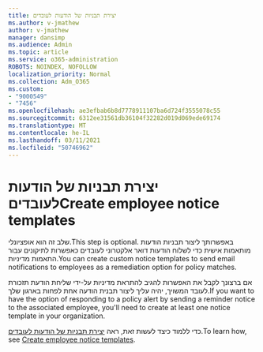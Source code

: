 ```yaml
---
title: יצירת תבניות של הודעות לעובדים
ms.author: v-jmathew
author: v-jmathew
manager: dansimp
ms.audience: Admin
ms.topic: article
ms.service: o365-administration
ROBOTS: NOINDEX, NOFOLLOW
localization_priority: Normal
ms.collection: Adm_O365
ms.custom:
- "9000549"
- "7456"
ms.openlocfilehash: ae3efbab6b8d7778911107ba6d724f3555078c55
ms.sourcegitcommit: 6312ee31561db36104f32282d019d069ede69174
ms.translationtype: MT
ms.contentlocale: he-IL
ms.lasthandoff: 03/11/2021
ms.locfileid: "50746962"
---
```

# <a name="create-employee-notice-templates"></a><span data-ttu-id="36f95-102">יצירת תבניות של הודעות לעובדים</span><span class="sxs-lookup"><span data-stu-id="36f95-102">Create employee notice templates</span></span>

<span data-ttu-id="36f95-103">שלב זה הוא אופציונלי.</span><span class="sxs-lookup"><span data-stu-id="36f95-103">This step is optional.</span></span> <span data-ttu-id="36f95-104">באפשרותך ליצור תבניות הודעות מותאמות אישית כדי לשלוח הודעות דואר אלקטרוני לעובדים כאפשרות לתיקונים עבור התאמות מדיניות.</span><span class="sxs-lookup"><span data-stu-id="36f95-104">You can create custom notice templates to send email notifications to employees as a remediation option for policy matches.</span></span>

<span data-ttu-id="36f95-105">אם ברצונך לקבל את האפשרות להגיב להתראת מדיניות על-ידי שליחת הודעת תזכורת לעובד המשויך, יהיה עליך ליצור תבנית הודעה אחת לפחות בארגון שלך.</span><span class="sxs-lookup"><span data-stu-id="36f95-105">If you want to have the option of responding to a policy alert by sending a reminder notice to the associated employee, you'll need to create at least one notice template in your organization.</span></span>

<span data-ttu-id="36f95-106">כדי ללמוד כיצד לעשות זאת, ראה [יצירת תבניות של הודעות לעובדים](https://go.microsoft.com/fwlink/?linkid=2129080).</span><span class="sxs-lookup"><span data-stu-id="36f95-106">To learn how, see [Create employee notice templates](https://go.microsoft.com/fwlink/?linkid=2129080).</span></span>
